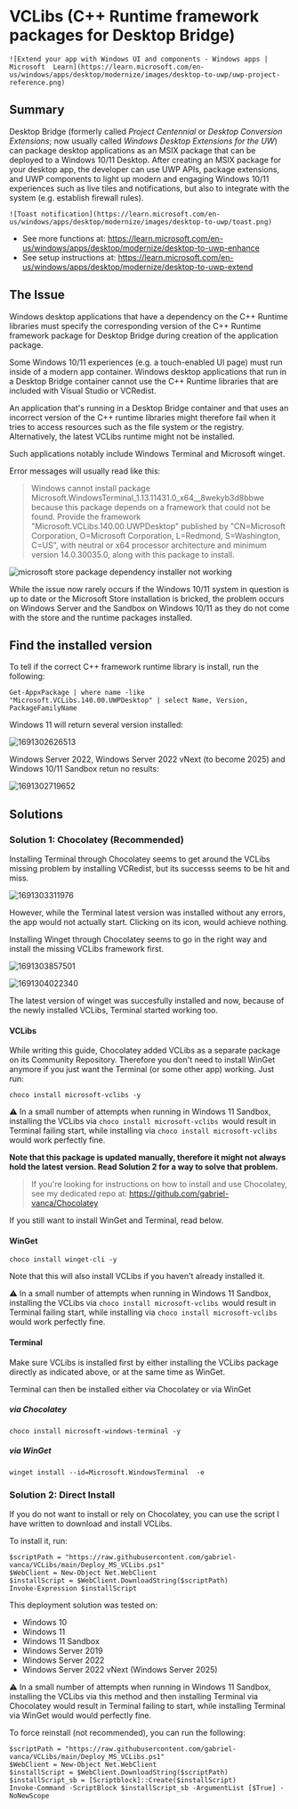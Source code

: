 # VCLibs (C++ Runtime framework packages for Desktop Bridge)

    ![Extend your app with Windows UI and components - Windows apps | Microsoft  Learn](https://learn.microsoft.com/en-us/windows/apps/desktop/modernize/images/desktop-to-uwp/uwp-project-reference.png)

## Summary

Desktop Bridge (formerly called *Project Centennial* or *Desktop Conversion Extensions*; now usually called *Windows Desktop Extensions for the UW*) can package desktop applications as an MSIX package that can be deployed to a Windows 10/11 Desktop. After creating an MSIX package for your desktop app, the developer can use UWP APIs, package extensions, and UWP components to light up modern and engaging Windows 10/11 experiences such as live tiles and notifications, but also to integrate with the system (e.g. establish firewall rules).

    ![Toast notification](https://learn.microsoft.com/en-us/windows/apps/desktop/modernize/images/desktop-to-uwp/toast.png)

* See more functions at: https://learn.microsoft.com/en-us/windows/apps/desktop/modernize/desktop-to-uwp-enhance
* See setup instructions at: https://learn.microsoft.com/en-us/windows/apps/desktop/modernize/desktop-to-uwp-extend

## The Issue

Windows desktop applications that have a dependency on the C++ Runtime libraries must specify the corresponding version of the C++ Runtime framework package for Desktop Bridge during creation of the application package.

Some Windows 10/11 experiences (e.g. a touch-enabled UI page) must run inside of a modern app container. Windows desktop applications that run in a Desktop Bridge container cannot use the C++ Runtime libraries that are included with Visual Studio or VCRedist.

An application that's running in a Desktop Bridge container and that uses an incorrect version of the C++ runtime libraries might therefore fail when it tries to access resources such as the file system or the registry. Alternatively, the latest VCLibs runtime might not be installed.

Such applications notably include Windows Terminal and Microsoft winget.

Error messages will usually read like this:

> Windows cannot install package Microsoft.WindowsTerminal_1.13.11431.0_x64__8wekyb3d8bbwe because this package depends on a framework that could not be found. Provide the framework "Microsoft.VCLibs.140.00.UWPDesktop" published by "CN=Microsoft Corporation, O=Microsoft Corporation, L=Redmond, S=Washington, C=US", with neutral or x64 processor architecture and minimum version 14.0.30035.0, along with this package to install.

![microsoft store package dependency installer not working](https://cdn.windowsreport.com/wp-content/uploads/2022/12/Untitled-design-31.jpg)

While the issue now rarely occurs if the Windows 10/11 system in question is up to date or the Microsoft Store installation is bricked, the problem occurs on Windows Server and the Sandbox on Windows 10/11 as they do not come with the store and the runtime packages installed.

## Find the installed version

To tell if the correct C++ framework runtime library is install, run the following:

```
Get-AppxPackage | where name -like "Microsoft.VCLibs.140.00.UWPDesktop" | select Name, Version, PackageFamilyName
```

Windows 11 will return several version installed:

![1691302626513](image/README/1691302626513.png)

Windows Server 2022, Windows Server 2022 vNext (to become 2025) and Windows 10/11 Sandbox retun no results:

![1691302719652](image/README/1691302719652.png)

## Solutions

### Solution 1: Chocolatey (Recommended)

Installing Terminal through Chocolatey seems to get around the VCLibs missing problem by installing VCRedist, but its successs seems to be hit and miss.

![1691303311976](image/README/1691303311976.png)

However, while the Terminal latest version was installed without any errors, the app would not actually start. Clicking on its icon, would achieve nothing.

Installing Winget through Chocolatey seems to go in the right way and install the missing VCLibs framework first.

![1691303857501](image/README/1691303857501.png)

![1691304022340](image/README/1691304022340.png)

The latest version of winget was succesfully installed and now, because of the newly installed VCLibs, Terminal started working too.

#### VCLibs

While writing this guide, Chocolatey added VCLibs as a separate package on its Community Repository. Therefore you don't need to install WinGet anymore if you just want the Terminal (or some other app) working. Just run:

```
choco install microsoft-vclibs -y
```

⚠️ In a small number of attempts when running in Windows 11 Sandbox, installing the VCLibs via `choco install microsoft-vclibs `would result in Terminal failing start, while installing via `choco install microsoft-vclibs` would work perfectly fine.

**Note that this package is updated manually, therefore it might not always hold the latest version. Read Solution 2 for a way to solve that problem.**

> If you're looking for instructions on how to install and use Chocolatey, see my dedicated repo at: https://github.com/gabriel-vanca/Chocolatey

If you still want to install WinGet and Terminal, read below.

#### WinGet

```
choco install winget-cli -y
```

Note that this will also install VCLibs if you haven't already installed it.

⚠️ In a small number of attempts when running in Windows 11 Sandbox, installing the VCLibs via `choco install microsoft-vclibs `would result in Terminal failing start, while installing via `choco install microsoft-vclibs` would work perfectly fine.

#### Terminal

Make sure VCLibs is installed first by either installing the VCLibs package directly as indicated above, or at the same time as WinGet.

Terminal can then be installed either via Chocolatey or via WinGet

##### via Chocolatey

```
choco install microsoft-windows-terminal -y
```

##### via WinGet

```
winget install --id=Microsoft.WindowsTerminal  -e
```

### Solution 2: Direct Install

If you do not want to install or rely on Chocolatey, you can use the script I have written to download and install VCLibs.

To install it, run:

```
$scriptPath = "https://raw.githubusercontent.com/gabriel-vanca/VCLibs/main/Deploy_MS_VCLibs.ps1"
$WebClient = New-Object Net.WebClient
$installScript = $WebClient.DownloadString($scriptPath)
Invoke-Expression $installScript
```

This deployment solution was tested on:

* Windows 10
* Windows 11
* Windows 11 Sandbox
* Windows Server 2019
* Windows Server 2022
* Windows Server 2022 vNext (Windows Server 2025)

⚠️ In a small number of attempts when running in Windows 11 Sandbox, installing the VCLibs via this method and then installing Terminal via Chocolatey would result in Terminal failing to start, while installing Terminal via WinGet would would perfectly fine.

To force reinstall (not recommended), you can run the following:

```
$scriptPath = "https://raw.githubusercontent.com/gabriel-vanca/VCLibs/main/Deploy_MS_VCLibs.ps1"
$WebClient = New-Object Net.WebClient
$installScript = $WebClient.DownloadString($scriptPath)
$installScript_sb = [Scriptblock]::Create($installScript)
Invoke-Command -ScriptBlock $installScript_sb -ArgumentList [$True] -NoNewScope
```
